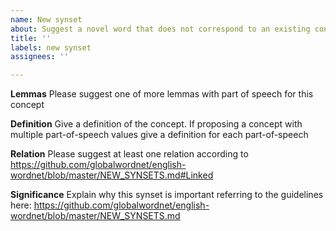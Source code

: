 ```yaml
---
name: New synset
about: Suggest a novel word that does not correspond to an existing concept in Wordnet
title: ''
labels: new synset
assignees: ''

---
```


**Lemmas**
Please suggest one of more lemmas with part of speech for this concept

**Definition**
Give a definition of the concept. If proposing a concept with multiple part-of-speech values give a definition for each part-of-speech

**Relation**
Please suggest at least one relation according to https://github.com/globalwordnet/english-wordnet/blob/master/NEW_SYNSETS.md#Linked

**Significance**
Explain why this synset is important referring to the guidelines here: https://github.com/globalwordnet/english-wordnet/blob/master/NEW_SYNSETS.md
